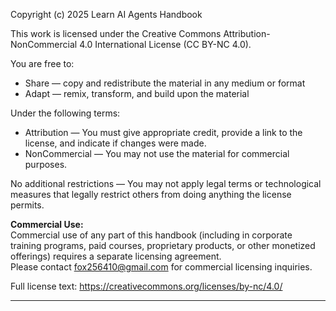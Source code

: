 Copyright (c) 2025 Learn AI Agents Handbook

This work is licensed under the Creative Commons Attribution-NonCommercial 4.0 International License (CC BY-NC 4.0).

You are free to:
- Share — copy and redistribute the material in any medium or format
- Adapt — remix, transform, and build upon the material

Under the following terms:
- Attribution — You must give appropriate credit, provide a link to the license, and indicate if changes were made. 
- NonCommercial — You may not use the material for commercial purposes.

No additional restrictions — You may not apply legal terms or technological measures that legally restrict others from doing anything the license permits.

**Commercial Use:**  
Commercial use of any part of this handbook (including in corporate training programs, paid courses, proprietary products, or other monetized offerings) requires a separate licensing agreement.  
Please contact fox256410@gmail.com for commercial licensing inquiries.

Full license text: https://creativecommons.org/licenses/by-nc/4.0/

---
